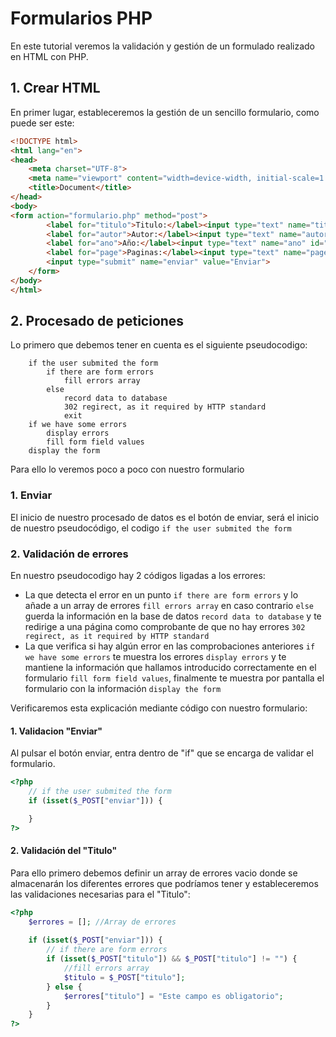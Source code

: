 # Formularios PHP

En este tutorial veremos la validación y gestión de un formulado realizado en HTML con PHP.

## 1. Crear HTML

En primer lugar, estableceremos la gestión de un sencillo formulario, como puede ser este:

```html
<!DOCTYPE html>
<html lang="en">
<head>
    <meta charset="UTF-8">
    <meta name="viewport" content="width=device-width, initial-scale=1.0">
    <title>Document</title>
</head>
<body>
<form action="formulario.php" method="post">
        <label for="titulo">Titulo:</label><input type="text" name="titulo" id="titulo" value="<?= $titulo?>"><br>
        <label for="autor">Autor:</label><input type="text" name="autor" id="autor" value="<?=$autor?>"><br>
        <label for="ano">Año:</label><input type="text" name="ano" id="ano" value="<?=$ano?>"><br>
        <label for="page">Paginas:</label><input type="text" name="page" id="page" value="<?=$page?>"><br>
        <input type="submit" name="enviar" value="Enviar">
    </form>
</body>
</html>
```
## 2. Procesado de peticiones

Lo primero que debemos tener en cuenta es el siguiente pseudocodigo:

```
    if the user submited the form
        if there are form errors
            fill errors array
        else
            record data to database
            302 regirect, as it required by HTTP standard
            exit
    if we have some errors
        display errors
        fill form field values
    display the form
```

Para ello lo veremos poco a poco con nuestro formulario

### 1. Enviar

El inicio de nuestro procesado de datos es el botón de enviar, será el inicio de nuestro pseudocódigo, el codigo
```if the user submited the form``` 

### 2. Validación de errores

En nuestro pseudocodigo hay 2 códigos ligadas a los errores:

- La que detecta el error en un punto ```if there are form errors``` y lo añade a un array de errores
  ```fill errors array``` en caso contrario ```else``` guerda la información en la base de datos ```record data to database``` y te redirige a una página como comprobante de que no hay errores ```302 regirect, as it required by HTTP standard```
- La que verifica si hay algún error en las comprobaciones anteriores ```if we have some errors``` te muestra los errores
  ```display errors``` y te mantiene la información que hallamos introducido correctamente en el formulario ```fill form field values```, finalmente te muestra por pantalla el formulario con la información ```display the form```

Verificaremos esta explicación mediante código con nuestro formulario:

#### 1. Validacion "Enviar"

Al pulsar el botón enviar, entra dentro de "if" que se encarga de validar el formulario.

```php
<?php
    // if the user submited the form
    if (isset($_POST["enviar"])) {

    }
?>
```

#### 2. Validación del "Titulo"

Para ello primero debemos definir un array de errores vacio donde se almacenarán los diferentes errores que podríamos tener y estableceremos las validaciones necesarias para el "Titulo":

```php
<?php
    $errores = []; //Array de errores
    
    if (isset($_POST["enviar"])) {
        // if there are form errors
        if (isset($_POST["titulo"]) && $_POST["titulo"] != "") {
            //fill errors array
            $titulo = $_POST["titulo"];
        } else {
            $errores["titulo"] = "Este campo es obligatorio";
        }
    }
?>
```


